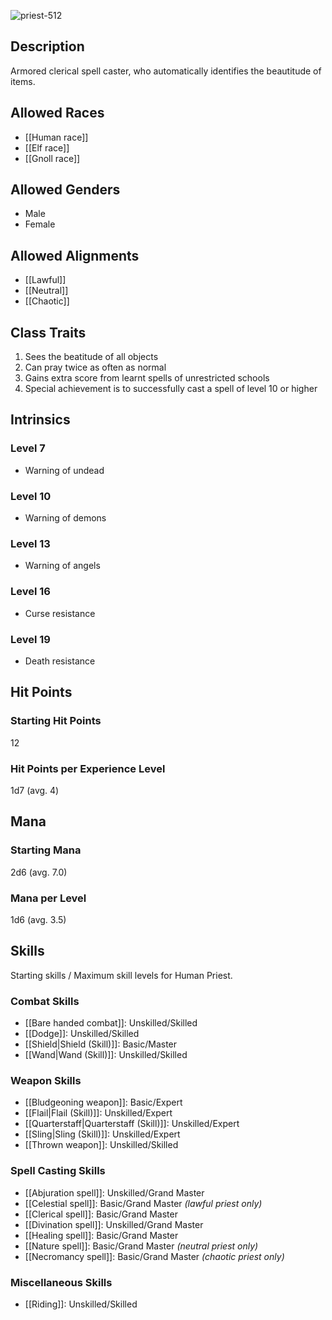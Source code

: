 ![priest-512](https://github.com/hyvanmielenpelit/GnollHack/assets/16661034/0b95635a-1776-46bd-870b-bc08549f49f8)


## Description
Armored clerical spell caster, who automatically identifies the beautitude of items.


## Allowed Races
- [[Human race]]
- [[Elf race]]
- [[Gnoll race]]


## Allowed Genders
- Male
- Female


## Allowed Alignments
- [[Lawful]]
- [[Neutral]]
- [[Chaotic]]


## Class Traits
1. Sees the beatitude of all objects
2. Can pray twice as often as normal
3. Gains extra score from learnt spells of unrestricted schools
4. Special achievement is to successfully cast a spell of level 10 or higher


## Intrinsics
### Level 7
- Warning of undead


### Level 10
- Warning of demons


### Level 13
- Warning of angels


### Level 16
- Curse resistance


### Level 19
- Death resistance


## Hit Points
### Starting Hit Points


12


### Hit Points per Experience Level


1d7 (avg. 4)



## Mana
### Starting Mana


2d6 (avg. 7.0)


### Mana per Level


1d6 (avg. 3.5)


## Skills
Starting skills / Maximum skill levels for Human Priest. 


### Combat Skills 
* [[Bare handed combat]]: Unskilled/Skilled
* [[Dodge]]: Unskilled/Skilled
* [[Shield|Shield (Skill)]]: Basic/Master
* [[Wand|Wand (Skill)]]: Unskilled/Skilled 


### Weapon Skills 
* [[Bludgeoning weapon]]: Basic/Expert 
* [[Flail|Flail (Skill)]]: Unskilled/Expert 
* [[Quarterstaff|Quarterstaff (Skill)]]: Unskilled/Expert 
* [[Sling|Sling (Skill)]]: Unskilled/Expert 
* [[Thrown weapon]]: Unskilled/Skilled 


### Spell Casting Skills 
* [[Abjuration spell]]: Unskilled/Grand Master
* [[Celestial spell]]: Basic/Grand Master *(lawful priest only)*
* [[Clerical spell]]: Basic/Grand Master
* [[Divination spell]]: Unskilled/Grand Master
* [[Healing spell]]: Basic/Grand Master
* [[Nature spell]]: Basic/Grand Master *(neutral priest only)*
* [[Necromancy spell]]: Basic/Grand Master *(chaotic priest only)*


### Miscellaneous Skills
* [[Riding]]: Unskilled/Skilled